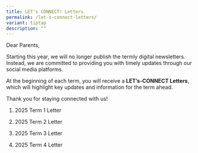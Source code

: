 ```yaml
---
title: LET's CONNECT! Letters
permalink: /let-s-connect-letters/
variant: tiptap
description: ""
---
```

<p>Dear Parents,</p>
<p>Starting this year, we will no longer publish the termly digital newsletters.
Instead, we are committed to providing you with timely updates through
our social media platforms.</p>
<p>At the beginning of each term, you will receive a <strong>LET’s-CONNECT Letters</strong>,
which will highlight key updates and information for the term ahead.</p>
<p>Thank you for staying connected with us!</p>
<p></p>
<ol data-tight="true" class="tight">
<li>
<p>2025 Term 1 Letter</p>
</li>
<li>
<p>2025 Term 2 Letter</p>
</li>
<li>
<p>2025 Term 3 Letter</p>
</li>
<li>
<p>2025 Term 4 Letter</p>
</li>
</ol>
<p></p>